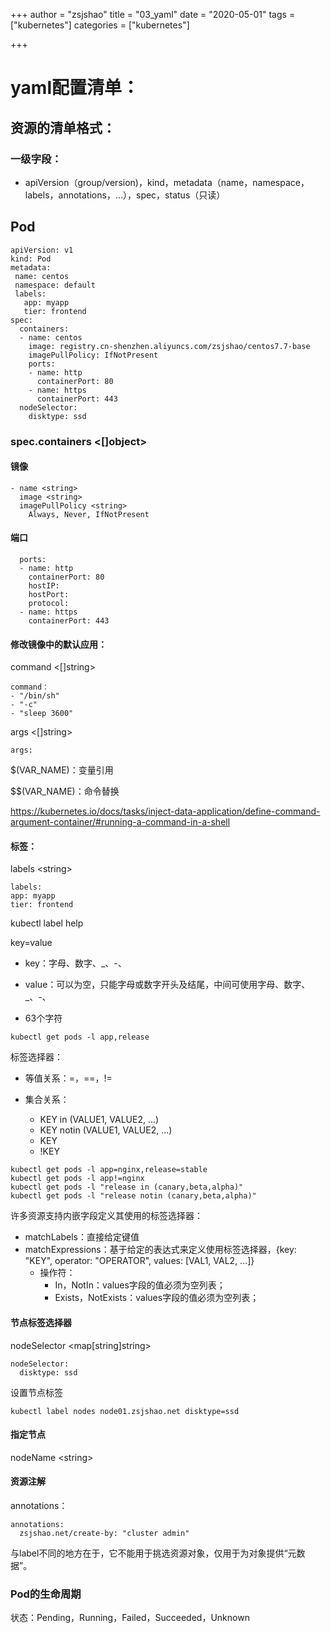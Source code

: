 +++
author = "zsjshao"
title = "03_yaml"
date = "2020-05-01"
tags = ["kubernetes"]
categories = ["kubernetes"]

+++


# yaml配置清单：

## 资源的清单格式：

### 一级字段：

- apiVersion（group/version)，kind，metadata（name，namespace，labels，annotations，...），spec，status（只读）

## Pod

```
apiVersion: v1
kind: Pod
metadata:
 name: centos
 namespace: default
 labels:
   app: myapp
   tier: frontend
spec:
  containers:
  - name: centos
    image: registry.cn-shenzhen.aliyuncs.com/zsjshao/centos7.7-base
    imagePullPolicy: IfNotPresent
    ports:
    - name: http
      containerPort: 80
    - name: https
      containerPort: 443
  nodeSelector:
    disktype: ssd
```

### spec.containers <[]object>

#### 镜像

```
- name <string>
  image <string>
  imagePullPolicy <string>
    Always, Never, IfNotPresent
```

#### 端口

```
  ports:
  - name: http
    containerPort: 80
    hostIP:
    hostPort:
    protocol:
  - name: https
    containerPort: 443
```

#### 修改镜像中的默认应用：

command <[]string>

```
command：
- "/bin/sh"
- "-c"
- "sleep 3600"
```

args <[]string>

```
args:

```

\$\(VAR_NAME)：变量引用

\$\$\(VAR_NAME)：命令替换

https://kubernetes.io/docs/tasks/inject-data-application/define-command-argument-container/#running-a-command-in-a-shell



#### 标签：

labels \<string>

  ```
labels:
  app: myapp
  tier: frontend
  ```



kubectl label help



key=value

- key：字母、数字、_、-、

- value：可以为空，只能字母或数字开头及结尾，中间可使用字母、数字、_、-、               

- 63个字符



```
kubectl get pods -l app,release
```



标签选择器：

- 等值关系：=，==，!=

- 集合关系：
  - KEY in (VALUE1, VALUE2, ...)
  - KEY notin (VALUE1, VALUE2, ...)
  - KEY
  - !KEY

```
kubectl get pods -l app=nginx,release=stable
kubectl get pods -l app!=nginx
kubectl get pods -l "release in (canary,beta,alpha)"
kubectl get pods -l "release notin (canary,beta,alpha)"
```



许多资源支持内嵌字段定义其使用的标签选择器：

- matchLabels：直接给定键值
- matchExpressions：基于给定的表达式来定义使用标签选择器，{key: "KEY", operator: "OPERATOR", values: [VAL1, VAL2, ...]}
  - 操作符：
    - In，NotIn：values字段的值必须为空列表；
    - Exists，NotExists：values字段的值必须为空列表；

#### 节点标签选择器

nodeSelector <map[string]string>

```
nodeSelector:
  disktype: ssd
```

设置节点标签

```
kubectl label nodes node01.zsjshao.net disktype=ssd
```

#### 指定节点

nodeName \<string>



#### 资源注解

annotations：

```
annotations:
  zsjshao.net/create-by: "cluster admin"
```

与label不同的地方在于，它不能用于挑选资源对象，仅用于为对象提供“元数据”。



### Pod的生命周期

状态：Pending，Running，Failed，Succeeded，Unknown
















